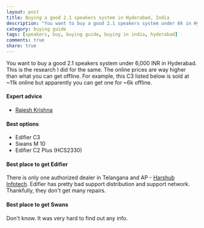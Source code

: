 ```yaml
---
layout: post
title: Buying a good 2.1 speakers system in Hyderabad, India
description: "You want to buy a good 2.1 speakers system under 6k in Hyderabad. You can follow this guide to select the best."
category: buying guide
tags: [speakers, buy, buying guide, buying in india, hyderabad]
comments: true
share: true
---
```

You want to buy a good 2.1 speakers system under 6,000 INR in Hyderabad. This is the research I did for the same. The online prices are way higher than what you can get offline. For example, this C3 listed below is sold at ~11k online but apparently you can get one for ~6k offline.

#### Expert advice

* [Rajesh Krishna](https://www.facebook.com/e.rajesh.krishna)

#### Best options

* Edifier C3
* Swans M 10
* Edifier C2 Plus (HCS2330)

#### Best place to get Edifier

There is only one authorized dealer in Telangana and AP - [Harshub Infotech](http://www.justdial.com/Hyderabad/Harshubh-Infotech-%3Cnear%3E-Beside-Hong-Kong-Mobile-Bazar-Secunderabad/040PXX40-XX40-101222094640-U9C6_SHlkZXJhYmFkIENvbXB1dGVyIFNwZWFrZXIgRGVhbGVycyBFZGlmaWVy_BZDET). Edifier has pretty bad support distribution and support network. Thankfully, they don't get many repairs.

#### Best place to get Swans

Don't know. It was very hard to find out any info.
